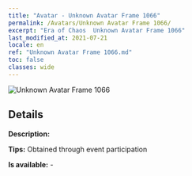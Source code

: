 ```yaml
---
title: "Avatar - Unknown Avatar Frame 1066"
permalink: /Avatars/Unknown Avatar Frame 1066/
excerpt: "Era of Chaos  Unknown Avatar Frame 1066"
last_modified_at: 2021-07-21
locale: en
ref: "Unknown Avatar Frame 1066.md"
toc: false
classes: wide
---
```

 ![Unknown Avatar Frame 1066](/images/a/avatarFrame_66.png)

## Details

 **Description:**  

 **Tips:** Obtained through event participation 

 **Is available:**  - 

